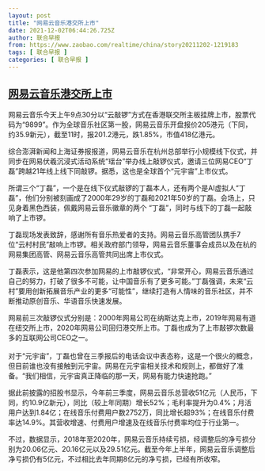 ```yaml
---
layout: post
title: "网易云音乐港交所上市"
date: 2021-12-02T06:44:26.725Z
author: 联合早报
from: https://www.zaobao.com/realtime/china/story20211202-1219183
tags: [ 联合早报 ]
categories: [ 联合早报 ]
---
```

<!--1638448260000-->
[网易云音乐港交所上市](https://www.zaobao.com/realtime/china/story20211202-1219183)
------

<div>
<p>网易云音乐今天上午9点30分以“云敲锣”方式在香港联交所主板挂牌上市，股票代码为“9899”。作为全球音乐社区第一股，网易云音乐开盘报价205港元（下同，约35.9新元），截至11时，报201.2港元，跌1.85%，市值418亿港元。</p><p>综合澎湃新闻和上海证券报报道，网易云音乐在杭州总部举行小规模线下仪式，并同步在网易伏羲沉浸式活动系统“瑶台”举办线上敲锣仪式，邀请三位网易CEO“丁磊”跨越21年线上线下同敲锣。据悉，这也是全球首个“元宇宙”上市仪式。</p><p>所谓三个“丁磊”，一个是在线下仪式敲锣的丁磊本人，还有两个是AI虚拟人“丁磊”，他们分别被刻画成了2000年29岁的丁磊和2021年50岁的丁磊。会场上，只见身着黑色西装，佩戴网易云音乐徽章的两个 “丁磊”，同时与线下的丁磊一起敲响了上市锣。</p><section id="imu"><div id="dfp-ad-imu1">        </div></section><p>丁磊现场发表致辞，感谢所有音乐热爱者的支持。网易云音乐高管团队携手7位“云村村民”敲响上市锣。相关政府部门领导，网易云音乐董事会成员以及在杭的网易集团高管、网易云音乐高管共同出席上市仪式。</p><p>丁磊表示，这是他第四次参加网易的上市敲锣仪式，“非常开心，网易云音乐通过自己的努力，打破了很多不可能，让中国音乐有了更多可能。”丁磊强调，未来“云村”要用创新拓展音乐产业的更多“可能性”，继续打造有人情味的音乐社区，并不断推动原创音乐、华语音乐快速发展。</p><p>网易前三次敲锣仪式分别是：2000年网易公司在纳斯达克上市，2019年网易有道在纽交所上市，2020年网易公司回归港交所上市。丁磊也成为了上市敲锣次数最多的互联网公司CEO之一。<br>&nbsp;<br>对于“元宇宙”，丁磊也曾在三季报后的电话会议中表态称，这是一个很火的概念，但目前谁也没有接触到元宇宙。网易在元宇宙相关技术和规则上，都做好了准备。“我们相信，元宇宙真正降临的那一天，网易有能力快速抢跑。”</p><div id="innity-in-post"></div><div id="dfp-ad-midarticlespecial">        </div><p>据此前披露的招股书显示，今年前三季度，网易云音乐总营收51亿元（人民币，下同，约10.9亿新元），同比（较上年同期）增长52%；毛利率提升为0.4%；月活用户达到1.84亿；在线音乐付费用户数2752万，同比增长超93%；在线音乐付费率达14.9%。其营收增速、付费用户增速及在线音乐付费率均位于行业第一。</p><p>不过，数据显示，2018年至2020年，网易云音乐持续亏损，经调整后的净亏损分别为20.06亿元、20.16亿元以及29.51亿元。截至今年上半年，网易云音乐调整后净亏损仍有5亿元，不过相比去年同期8亿元的净亏损，已经有所收窄。</p>      <div class="cx_paywall_placeholder" id="sph_cdp_40"></div>
</div>
